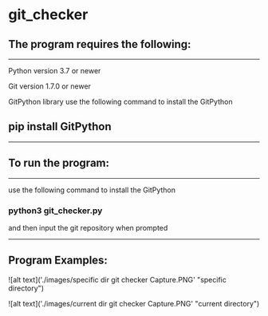 # git_checker

## The program requires the following:

---

Python version 3.7 or newer

Git version 1.7.0 or newer

GitPython library
use the following command to install the GitPython
## pip install GitPython

---

## To run the program:

---

use the following command to install the GitPython
### python3 git_checker.py

and then input the git repository when prompted

---

## Program Examples:

![alt text]('./images/specific dir git checker Capture.PNG' "specific directory")

![alt text]('./images/current dir git checker Capture.PNG' "current directory")





